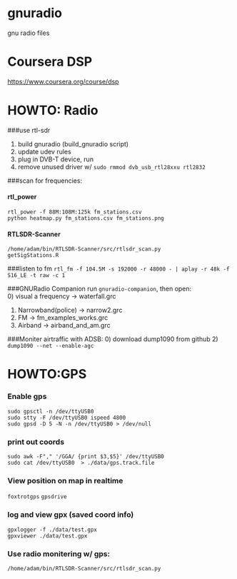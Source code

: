# gnuradio
gnu radio files

# Coursera DSP
https://www.coursera.org/course/dsp

# HOWTO: Radio
###use rtl-sdr
1) build gnuradio (build_gnuradio script)    
2) update udev rules    
3) plug in DVB-T device, run    
4) remove unused driver w/ `sudo rmmod dvb_usb_rtl28xxu rtl2832`

###scan for frequencies:
#### rtl_power
`rtl_power -f 88M:108M:125k fm_stations.csv`    
`python heatmap.py fm_stations.csv fm_stations.png`    

#### RTLSDR-Scanner
`/home/adam/bin/RTLSDR-Scanner/src/rtlsdr_scan.py`    
`getSigStations.R`    

###listen to fm
`rtl_fm -f 104.5M -s 192000 -r 48000 - | aplay -r 48k -f S16_LE -t raw -c 1`    

###GNURadio Companion
run `gnuradio-companion`, then open:    
0) visual a frequency -> waterfall.grc    
1) Narrowband(police) -> narrow2.grc     
2) FM                 -> fm_examples_works.grc    
3) Airband            -> airband_and_am.grc    

###Moniter airtraffic with ADSB:
0) download dump1090 from github
2) `dump1090 --net --enable-agc`

# HOWTO:GPS
### Enable gps
`sudo gpsctl -n /dev/ttyUSB0`    
`sudo stty -F /dev/ttyUSB0 ispeed 4800`    
`sudo gpsd -D 5 -N -n /dev/ttyUSB0 > /dev/null`

### print out coords
`sudo awk -F"," '/GGA/ {print $3,$5}' /dev/ttyUSB0`    
`sudo cat /dev/ttyUSB0  > ./data/gps.track.file`    

### View position on map in realtime
`foxtrotgps`
`gpsdrive`

### log and view gpx (saved coord info)
`gpxlogger -f ./data/test.gpx`    
`gpxviewer ./data/test.gpx`    

### Use radio monitering w/ gps:
`/home/adam/bin/RTLSDR-Scanner/src/rtlsdr_scan.py`    



